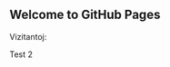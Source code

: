 ## Welcome to GitHub Pages

Vizitantoj: <script type="text/javascript" src="//compteur.websiteout.com/js/20/0/100/0"></script>

Test 2

<script>
function cb(response) {
    document.getElementById('visits').innerText = response.value;
}
</script>
<script async src="https://api.countapi.xyz/hit/annoa1.github.io//visits?callback=cb"></script>

